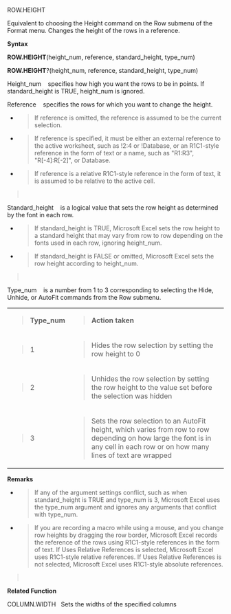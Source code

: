 ROW.HEIGHT

Equivalent to choosing the Height command on the Row submenu of the
Format menu. Changes the height of the rows in a reference.

**Syntax**

**ROW.HEIGHT**(height\_num, reference, standard\_height, type\_num)

**ROW.HEIGHT**?(height\_num, reference, standard\_height, type\_num)

Height\_num    specifies how high you want the rows to be in points. If
standard\_height is TRUE, height\_num is ignored.

Reference    specifies the rows for which you want to change the height.

  - > If reference is omitted, the reference is assumed to be the
    > current selection.

  - > If reference is specified, it must be either an external reference
    > to the active worksheet, such as \!$2:$4 or \!Database, or an
    > R1C1-style reference in the form of text or a name, such as
    > "R1:R3", "R\[-4\]:R\[-2\]", or Database.

  - > If reference is a relative R1C1-style reference in the form of
    > text, it is assumed to be relative to the active cell.

>  

Standard\_height    is a logical value that sets the row height as
determined by the font in each row.

  - > If standard\_height is TRUE, Microsoft Excel sets the row height
    > to a standard height that may vary from row to row depending on
    > the fonts used in each row, ignoring height\_num.

  - > If standard\_height is FALSE or omitted, Microsoft Excel sets the
    > row height according to height\_num.

>  

Type\_num    is a number from 1 to 3 corresponding to selecting the
Hide, Unhide, or AutoFit commands from the Row submenu.

<table>
<tbody>
<tr class="odd">
<td><blockquote>
<p><strong>Type_num</strong></p>
</blockquote></td>
<td><blockquote>
<p><strong>Action taken</strong></p>
</blockquote></td>
</tr>
<tr class="even">
<td><blockquote>
<p>1</p>
</blockquote></td>
<td><blockquote>
<p>Hides the row selection by setting the row height to 0</p>
</blockquote></td>
</tr>
<tr class="odd">
<td><blockquote>
<p>2</p>
</blockquote></td>
<td><blockquote>
<p>Unhides the row selection by setting the row height to the value set before the selection was hidden</p>
</blockquote></td>
</tr>
<tr class="even">
<td><blockquote>
<p>3</p>
</blockquote></td>
<td><blockquote>
<p>Sets the row selection to an AutoFit height, which varies from row to row depending on how large the font is in any cell in each row or on how many lines of text are wrapped</p>
</blockquote></td>
</tr>
</tbody>
</table>

**Remarks**

  - > If any of the argument settings conflict, such as when
    > standard\_height is TRUE and type\_num is 3, Microsoft Excel uses
    > the type\_num argument and ignores any arguments that conflict
    > with type\_num.

  - > If you are recording a macro while using a mouse, and you change
    > row heights by dragging the row border, Microsoft Excel records
    > the reference of the rows using R1C1-style references in the form
    > of text. If Uses Relative References is selected, Microsoft Excel
    > uses R1C1-style relative references. If Uses Relative References
    > is not selected, Microsoft Excel uses R1C1-style absolute
    > references.

>  

**Related Function**

COLUMN.WIDTH   Sets the widths of the specified columns


